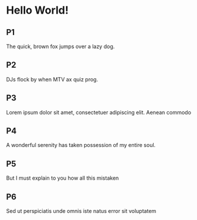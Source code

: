 # Hello World!

## P1
The quick, brown fox jumps over a lazy dog.

## P2
DJs flock by when MTV ax quiz prog.

## P3
Lorem ipsum dolor sit amet, consectetuer adipiscing elit. Aenean commodo

## P4
A wonderful serenity has taken possession of my entire soul.

## P5
But I must explain to you how all this mistaken

## P6
Sed ut perspiciatis unde omnis iste natus error sit voluptatem